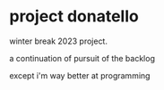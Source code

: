 # project donatello

winter break 2023 project. 

a continuation of pursuit of the backlog

except i'm way better at programming